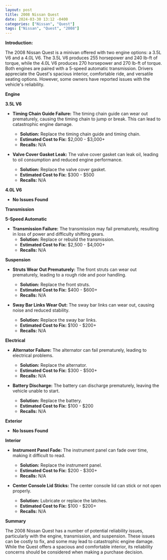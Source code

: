 ```yaml
---
layout: post
title: 2008 Nissan Quest
date: 2024-03-30 13:12 -0400
categories: ["Nissan", "Quest"]
tags: ["Nissan", "Quest", "2008"]
---
```

**Introduction:**

The 2008 Nissan Quest is a minivan offered with two engine options: a 3.5L V6 and a 4.0L V6. The 3.5L V6 produces 255 horsepower and 240 lb-ft of torque, while the 4.0L V6 produces 270 horsepower and 270 lb-ft of torque. Both engines are paired with a 5-speed automatic transmission. Drivers appreciate the Quest's spacious interior, comfortable ride, and versatile seating options. However, some owners have reported issues with the vehicle's reliability.

**Engine**

**3.5L V6**

* **Timing Chain Guide Failure:** The timing chain guide can wear out prematurely, causing the timing chain to jump or break. This can lead to catastrophic engine damage.
    * **Solution:** Replace the timing chain guide and timing chain.
    * **Estimated Cost to Fix:** $2,000 - $3,000+
    * **Recalls:** N/A

* **Valve Cover Gasket Leak:** The valve cover gasket can leak oil, leading to oil consumption and reduced engine performance.
    * **Solution:** Replace the valve cover gasket.
    * **Estimated Cost to Fix:** $300 - $500
    * **Recalls:** N/A

**4.0L V6**

* **No Issues Found**

**Transmission**

**5-Speed Automatic**

* **Transmission Failure:** The transmission may fail prematurely, resulting in loss of power and difficulty shifting gears.
    * **Solution:** Replace or rebuild the transmission.
    * **Estimated Cost to Fix:** $2,500 - $4,000+
    * **Recalls:** N/A

**Suspension**

* **Struts Wear Out Prematurely:** The front struts can wear out prematurely, leading to a rough ride and poor handling.
    * **Solution:** Replace the front struts.
    * **Estimated Cost to Fix:** $400 - $600+
    * **Recalls:** N/A

* **Sway Bar Links Wear Out:** The sway bar links can wear out, causing noise and reduced stability.
    * **Solution:** Replace the sway bar links.
    * **Estimated Cost to Fix:** $100 - $200+
    * **Recalls:** N/A

**Electrical**

* **Alternator Failure:** The alternator can fail prematurely, leading to electrical problems.
    * **Solution:** Replace the alternator.
    * **Estimated Cost to Fix:** $300 - $500+
    * **Recalls:** N/A

* **Battery Discharge:** The battery can discharge prematurely, leaving the vehicle unable to start.
    * **Solution:** Replace the battery.
    * **Estimated Cost to Fix:** $100 - $200
    * **Recalls:** N/A

**Exterior**

* **No Issues Found**

**Interior**

* **Instrument Panel Fade:** The instrument panel can fade over time, making it difficult to read.
    * **Solution:** Replace the instrument panel.
    * **Estimated Cost to Fix:** $200 - $300+
    * **Recalls:** N/A

* **Center Console Lid Sticks:** The center console lid can stick or not open properly.
    * **Solution:** Lubricate or replace the latches.
    * **Estimated Cost to Fix:** $100 - $200+
    * **Recalls:** N/A

**Summary**

The 2008 Nissan Quest has a number of potential reliability issues, particularly with the engine, transmission, and suspension. These issues can be costly to fix, and some may lead to catastrophic engine damage. While the Quest offers a spacious and comfortable interior, its reliability concerns should be considered when making a purchase decision.
